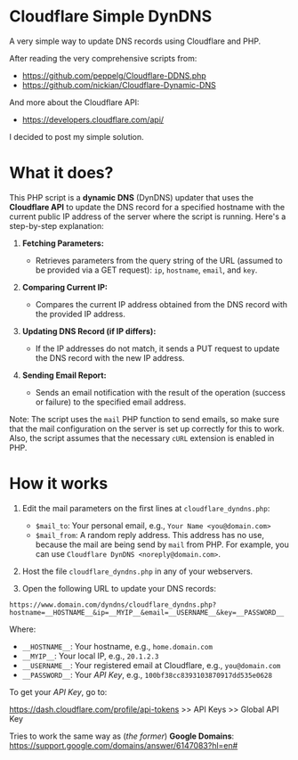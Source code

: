 # Cloudflare Simple DynDNS

A very simple way to update DNS records using Cloudflare and PHP.

After reading the very comprehensive scripts from:

- https://github.com/peppelg/Cloudflare-DDNS.php
- https://github.com/nickian/Cloudflare-Dynamic-DNS

And more about the Cloudflare API:
- https://developers.cloudflare.com/api/

I decided to post my simple solution.

# What it does?

This PHP script is a **dynamic DNS** (DynDNS) updater that uses the **Cloudflare API** to update the DNS record for a specified hostname with the current public IP address of the server where the script is running. Here's a step-by-step explanation:

1. **Fetching Parameters:**
   - Retrieves parameters from the query string of the URL (assumed to be provided via a GET request): `ip`, `hostname`, `email`, and `key`.

2. **Comparing Current IP:**
   - Compares the current IP address obtained from the DNS record with the provided IP address.

3. **Updating DNS Record (if IP differs):**
    - If the IP addresses do not match, it sends a PUT request to update the DNS record with the new IP address.

4. **Sending Email Report:**
    - Sends an email notification with the result of the operation (success or failure) to the specified email address.

Note: The script uses the `mail` PHP function to send emails, so make sure that the mail configuration on the server is set up correctly for this to work. Also, the script assumes that the necessary `cURL` extension is enabled in PHP.

# How it works

1. Edit the mail parameters on the first lines at `cloudflare_dyndns.php`:
   - `$mail_to`: Your personal email, e.g., `Your Name <you@domain.com>`
   - `$mail_from`: A random reply address. This address has no use, because the mail are being send by `mail` from PHP. For example, you can use `Cloudflare DynDNS <noreply@domain.com>`.

3. Host the file `cloudflare_dyndns.php` in any of your webservers.

4. Open the following URL to update your DNS records:
```
https://www.domain.com/dyndns/cloudflare_dyndns.php?hostname=__HOSTNAME__&ip=__MYIP__&email=__USERNAME__&key=__PASSWORD__
```

Where:
- `__HOSTNAME__`: Your hostname, e.g.,  `home.domain.com`
- `__MYIP__`: Your local IP, e.g., `20.1.2.3`
- `__USERNAME__`: Your registered email at Cloudflare, e.g., `you@domain.com`
- `__PASSWORD__`: Your _API Key_, e.g., `100bf38cc8393103870917dd535e0628`

To get your _API Key_, go to:

https://dash.cloudflare.com/profile/api-tokens >> API Keys >> Global API Key

Tries to work the same way as (_the former_) **Google Domains**: https://support.google.com/domains/answer/6147083?hl=en#
